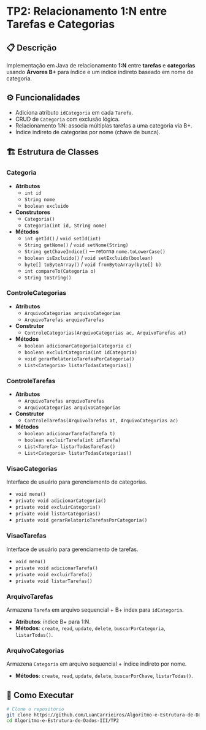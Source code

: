 # TP2: Relacionamento 1:N entre Tarefas e Categorias

## 📋 Descrição
Implementação em Java de relacionamento **1:N** entre **tarefas** e **categorias** usando **Árvores B+** para índice e um índice indireto baseado em nome de categoria.

## ⚙️ Funcionalidades
- Adiciona atributo `idCategoria` em cada `Tarefa`.  
- CRUD de `Categoria` com exclusão lógica.  
- Relacionamento 1:N: associa múltiplas tarefas a uma categoria via B+.  
- Índice indireto de categorias por nome (chave de busca).

## 🏗️ Estrutura de Classes

### Categoria  
- **Atributos**  
  - `int id`  
  - `String nome`  
  - `boolean excluido`  
- **Construtores**  
  - `Categoria()`  
  - `Categoria(int id, String nome)`  
- **Métodos**  
  - `int getId()` / `void setId(int)`  
  - `String getNome()` / `void setNome(String)`  
  - `String getChaveIndice()` — retorna `nome.toLowerCase()`  
  - `boolean isExcluido()` / `void setExcluido(boolean)`  
  - `byte[] toByteArray()` / `void fromByteArray(byte[] b)`  
  - `int compareTo(Categoria o)`  
  - `String toString()`

### ControleCategorias  
- **Atributos**  
  - `ArquivoCategorias arquivoCategorias`  
  - `ArquivoTarefas arquivoTarefas`  
- **Construtor**  
  - `ControleCategorias(ArquivoCategorias ac, ArquivoTarefas at)`  
- **Métodos**  
  - `boolean adicionarCategoria(Categoria c)`  
  - `boolean excluirCategoria(int idCategoria)`  
  - `void gerarRelatorioTarefasPorCategoria()`  
  - `List<Categoria> listarTodasCategorias()`

### ControleTarefas  
- **Atributos**  
  - `ArquivoTarefas arquivoTarefas`  
  - `ArquivoCategorias arquivoCategorias`  
- **Construtor**  
  - `ControleTarefas(ArquivoTarefas at, ArquivoCategorias ac)`  
- **Métodos**  
  - `boolean adicionarTarefa(Tarefa t)`  
  - `boolean excluirTarefa(int idTarefa)`  
  - `List<Tarefa> listarTodasTarefas()`  
  - `List<Categoria> listarTodasCategorias()`

### VisaoCategorias  
Interface de usuário para gerenciamento de categorias.  
- `void menu()`  
- `private void adicionarCategoria()`  
- `private void excluirCategoria()`  
- `private void listarCategorias()`  
- `private void gerarRelatorioTarefasPorCategoria()`

### VisaoTarefas  
Interface de usuário para gerenciamento de tarefas.  
- `void menu()`  
- `private void adicionarTarefa()`  
- `private void excluirTarefa()`  
- `private void listarTarefas()`

### ArquivoTarefas  
Armazena `Tarefa` em arquivo sequencial + B+ index para `idCategoria`.  
- **Atributos**: índice B+ para 1:N.  
- **Métodos**: `create`, `read`, `update`, `delete`, `buscarPorCategoria`, `listarTodas()`.

### ArquivoCategorias  
Armazena `Categoria` em arquivo sequencial + índice indireto por nome.  
- **Métodos**: `create`, `read`, `update`, `delete`, `buscarPorChave`, `listarTodas()`.

## 🚀 Como Executar

```bash
# Clone o repositório
git clone https://github.com/LuanCarrieiros/Algoritmo-e-Estrutura-de-Dados-III.git
cd Algoritmo-e-Estrutura-de-Dados-III/TP2


```
